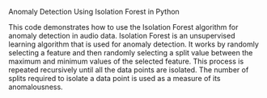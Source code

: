 
Anomaly Detection Using Isolation Forest in Python

This code demonstrates how to use the Isolation Forest algorithm for anomaly detection in audio data. Isolation Forest is an unsupervised learning algorithm that is used for anomaly detection. It works by randomly selecting a feature and then randomly selecting a split value between the maximum and minimum values of the selected feature. This process is repeated recursively until all the data points are isolated. The number of splits required to isolate a data point is used as a measure of its anomalousness.
